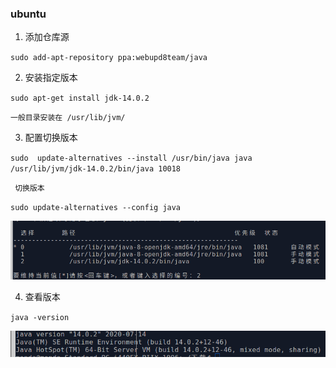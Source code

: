 ### ubuntu

1.  添加仓库源

`sudo add-apt-repository ppa:webupd8team/java`

2. 安装指定版本

` sudo apt-get install jdk-14.0.2 `

` 一般目录安装在 /usr/lib/jvm/ `

3. 配置切换版本

`sudo  update-alternatives --install /usr/bin/java java /usr/lib/jvm/jdk-14.0.2/bin/java 10018`

` 切换版本`

`sudo update-alternatives --config java`

![切换版本](../img/java/1.png)

4. 查看版本

`java -version`

![查看版本](../img/java/20200814112938.png)




